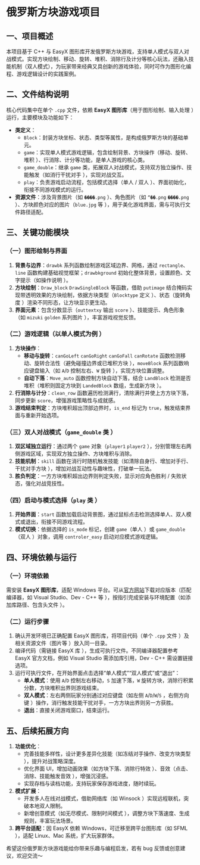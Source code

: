 # 俄罗斯方块游戏项目
## 一、项目概述
本项目基于 C++ 与 EasyX 图形库开发俄罗斯方块游戏，支持单人模式与双人对战模式。实现方块绘制、移动、旋转、堆积、消除行及计分等核心玩法，还融入技能机制（双人模式），为玩家带来经典又具创新的游戏体验，同时可作为图形化编程、游戏逻辑设计的实践案例。

## 二、文件结构说明
核心代码集中在单个 `.cpp` 文件，依赖 **EasyX 图形库**（用于图形绘制、输入处理 ）运行，主要模块及功能如下：
- **类定义**：
  - `Block`：封装方块坐标、状态、类型等属性，是构成俄罗斯方块的基础单元。 
  - `game`：实现单人模式游戏逻辑，包含绘制背景、方块操作（移动、旋转、堆积 ）、行消除、计分等功能，是单人游戏的核心类。 
  - `game_double`：继承 `game` 类，拓展双人对战模式，支持双方独立操作、技能触发（如消行干扰对手 ），实现对战交互。 
  - `play`：负责游戏启动流程，包括模式选择（单人 / 双人 ）、界面初始化，衔接不同游戏模式的运行。 
- **资源文件**：涉及背景图片（如 `����.png` ）、角色图片（如 `ˮ��.png` `����.png` ）、方块颜色对应的图片（`blue.jpg` 等 ），用于美化游戏界面，需与可执行文件路径适配。 

## 三、关键功能模块
### （一）图形绘制与界面
1. **背景与边界**：`drawbk` 系列函数绘制游戏区域边界、网格，通过 `rectangle`、`line` 函数构建基础视觉框架；`drawbkground` 初始化整体背景，设置颜色、文字提示（如操作说明 ）。 
2. **方块绘制**：`Draw_block` `DrawSingleBlock` 等函数，借助 `putimage` 结合掩码实现带透明效果的方块绘制，依据方块类型（`Blocktype` 定义 ）、状态（旋转角度 ）渲染不同形态，让方块显示更生动。 
3. **界面元素**：包含分数显示（`outtextxy` 输出 `score` ）、技能提示、角色形象（如 `mizuki` `golden` 系列图片 ），丰富游戏视觉反馈。 

### （二）游戏逻辑（以单人模式为例 ）
1. **方块操作**：
    - **移动与旋转**：`canGoLeft` `canGoRight` `canGoFall` `canRotate` 函数检测移动、旋转合法性（避免碰撞边界或已堆积方块 ），`moveBlock` 系列函数响应键盘输入（如 `A`/`D` 控制左右、`W` 旋转 ），实现方块位置调整。 
    - **自动下落**：`Move_auto` 函数控制方块自动下落，结合 `LandBlock` 检测是否堆积（堆积则固定方块到 `LandedBlock` 数组，生成新方块 ）。 
2. **行消除与计分**：`clean_row` 函数遍历检测满行，清除满行并使上方方块下落，同步更新 `score`，增强游戏策略性与成就感。 
3. **游戏结束判定**：方块堆积超出顶部边界时，`is_end` 标记为 `true`，触发结束界面与重新开始选项。 

### （三）双人对战模式（`game_double` 类 ）
1. **双区域独立运行**：通过两个 `game` 对象（`player1` `player2` ），分别管理左右两侧游戏区域，实现双方独立操作、方块堆积与消除。 
2. **技能机制**：`skill` 函数在消行时随机触发技能（如清除自身行、增加对手行、干扰对手方块 ），增加对战互动性与趣味性，打破单一玩法。 
3. **胜负判定**：一方方块堆积超出边界则判定失败，显示对应角色胜利 / 失败状态，强化对战竞技性。 

### （四）启动与模式选择（`play` 类 ）
1. **开始界面**：`start` 函数加载启动背景图，通过鼠标点击检测选择单人、双人模式或退出，衔接不同游戏流程。 
2. **模式切换**：依据选择的 `is_mode` 标记，创建 `game`（单人 ）或 `game_double`（双人 ）对象，调用 `controler_easy` 启动对应模式游戏逻辑。 

## 四、环境依赖与运行
### （一）环境依赖
需安装 **EasyX 图形库**，适配 Windows 平台。可从[官方网站](https://easyx.cn/)下载对应版本（匹配编译器，如 Visual Studio、Dev - C++ 等 ），按指引完成安装与环境配置（如添加库路径、包含头文件 ）。

### （二）运行步骤
1. 确认开发环境已正确配置 EasyX 图形库，将项目代码（单个 `.cpp` 文件 ）及相关资源文件（图片等 ）放入同一目录。 
2. 编译代码（需链接 EasyX 库 ），生成可执行文件。不同编译器配置参考 EasyX 官方文档，例如 Visual Studio 需添加库引用，Dev - C++ 需设置链接选项。 
3. 运行可执行文件，在开始界面点击选择“单人模式”“双人模式”或“退出”：
    - **单人模式**：使用 `A`/`D` 控制左右移动，`S` 加速下落，`W` 旋转方块，消除行积累分数，方块堆积出界则游戏结束。 
    - **双人模式**：左右两侧玩家分别通过对应键盘（如左侧 `A`/`D`/`W`/`S` ，右侧方向键 ）操作，消行触发技能干扰对手，一方方块出界则另一方获胜。 
    - **退出**：直接关闭游戏窗口，结束运行。 

## 五、后续拓展方向
1. **功能优化**：
    - 完善技能多样性，设计更多差异化技能（如冻结对手操作、改变方块类型 ），提升对战策略深度。 
    - 优化界面 UI，增加动画效果（如方块下落、消除行特效 ）、音效（点击、消除、技能触发音效 ），增强沉浸感。 
    - 实现存档与读档功能，支持玩家保存游戏进度，随时续玩。 
2. **模式扩展**：
    - 开发多人在线对战模式，借助网络库（如 Winsock ）实现远程联机，突破本地双人限制。 
    - 新增创意模式（如无尽模式、限制时间模式 ），调整方块下落速度、生成规则，丰富玩法场景。 
3. **跨平台适配**：因 EasyX 依赖 Windows，可迁移至跨平台图形库（如 SFML ），适配 Linux、Mac 系统，扩大玩家群体。 

希望这份俄罗斯方块游戏能给你带来乐趣与编程启发，若有 bug 反馈或创意建议，欢迎交流～ 
